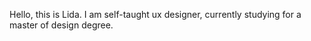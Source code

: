 Hello, this is Lida. I am self-taught ux designer, currently studying for a master of design degree. 
